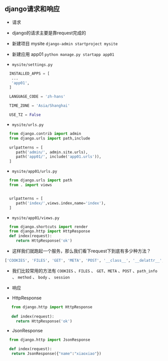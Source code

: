 ## django请求和响应

- 请求

- django的请求主要是靠request完成的

- 新建项目 mysite  `django-admin startproject mysite`

- 新建应用 app01  `python manage.py startapp app01`

- `mysite/settings.py`

```python
  INSTALLED_APPS = [
   ...
   'app01',
  ]

  LANGUAGE_CODE = 'zh-hans'

  TIME_ZONE = 'Asia/Shanghai'

  USE_TZ = False
```

- `mysite/urls.py`

```python
  from django.contrib import admin
  from django.urls import path,include

  urlpatterns = [
     path('admin/', admin.site.urls),
     path('app01/', include('app01.urls')),
  ]
```

-  `mysite/app01/urls.py`

```python
  from django.urls import path
  from . import views


  urlpatterns = [
     path('index/',views.index,name='index'),
  ]
```

- `mysite/app01/views.py`

```python
  from django.shortcuts import render
  from django.http import HttpResponse
  def index(request):
     return HttpResponse('ok')
```

- 这样我们就跑起一个服务，那么我们看下request下到底有多少种方法？

```python
['COOKIES', 'FILES', 'GET', 'META', 'POST', '__class__', '__delattr__', '__dict__', '__dir__', '__doc__', '__eq__', '__format__', '__ge__', '__getattribute__', '__gt__', '__hash__', '__init__', '__init_subclass__', '__iter__', '__le__', '__lt__', '__module__', '__ne__', '__new__', '__reduce__', '__reduce_ex__', '__repr__', '__setattr__', '__sizeof__', '__str__', '__subclasshook__', '__weakref__', '_current_scheme_host', '_encoding', '_get_full_path', '_get_post', '_get_raw_host', '_get_scheme', '_initialize_handlers', '_load_post_and_files', '_mark_post_parse_error', '_messages', '_post_parse_error', '_read_started', '_set_post', '_stream', '_upload_handlers', 'body', 'build_absolute_uri', 'close', 'content_params', 'content_type', 'csrf_processing_done', 'encoding', 'environ', 'get_full_path', 'get_full_path_info', 'get_host', 'get_port', 'get_raw_uri', 'get_signed_cookie', 'is_ajax', 'is_secure', 'method', 'parse_file_upload', 'path', 'path_info', 'read', 'readline', 'readlines', 'resolver_match', 'scheme', 'session', 'upload_handlers', 'user', 'xreadlines']
```

- 我们比较常用的方法有 `COOKIES` 、`FILES` 、 `GET`、`META` 、`POST` 、`path_info` 、 `method` 、 `body` 、 `session`

- 响应 

- HttpResponse

```python
   from django.http import HttpResponse
   
   def index(request):
     return HttpResponse('ok')
```

     

- JsonResponse

```python
  from django.http import JsonResponse

  def index(request):
   return JsonResponse({"name":"xiaoxiao"})
```

     